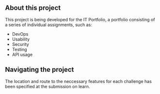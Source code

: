 ## About this project

This project is being developed for the IT Portfolio, a portfolio consisting of a series of individual assignments, such as:

- DevOps
- Usability
- Security
- Testing
- API usage

## Navigating the project

The location and route to the neccessary features for each challenge has been specified at the submission on learn.
